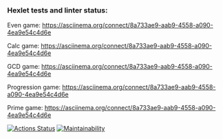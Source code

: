 ### Hexlet tests and linter status:
Even game:
https://asciinema.org/connect/8a733ae9-aab9-4558-a090-4ea9e54c4d6e

Calc game:
https://asciinema.org/connect/8a733ae9-aab9-4558-a090-4ea9e54c4d6e

GCD game:
https://asciinema.org/connect/8a733ae9-aab9-4558-a090-4ea9e54c4d6e

Progression game:
https://asciinema.org/connect/8a733ae9-aab9-4558-a090-4ea9e54c4d6e

Prime game:
https://asciinema.org/connect/8a733ae9-aab9-4558-a090-4ea9e54c4d6e

[![Actions Status](https://github.com/supersidr/java-project-61/actions/workflows/hexlet-check.yml/badge.svg)](https://github.com/supersidr/java-project-61/actions)
[![Maintainability](https://api.codeclimate.com/v1/badges/92805f7a25e9f02adca8/maintainability)](https://codeclimate.com/github/supersidr/java-project-61/maintainability)
